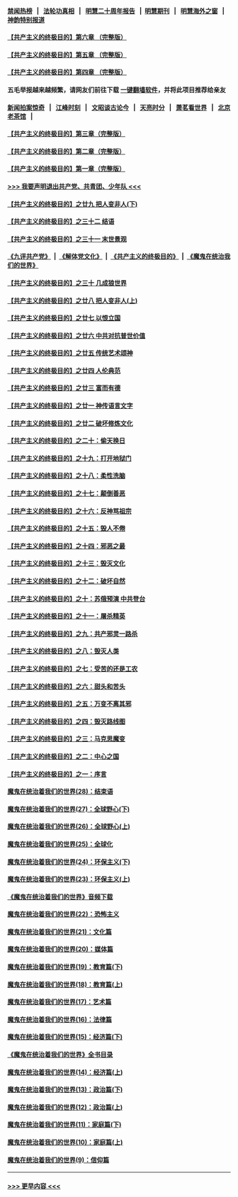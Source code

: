 #### [禁闻热榜](热点新闻.md?=0)  &nbsp;&nbsp;|&nbsp;&nbsp; [法轮功真相](https://github.com/gfw-breaker/truth/blob/master/README.md?=0) &nbsp;&nbsp;|&nbsp;&nbsp; [明慧二十周年报告](https://github.com/gfw-breaker/mh-reports/blob/master/README.md?=0) &nbsp;&nbsp;|&nbsp;&nbsp;[明慧期刊](https://github.com/gfw-breaker/mh-qikan) &nbsp;&nbsp;|&nbsp;&nbsp; [明慧海外之窗](https://github.com/gfw-breaker/mh-news/blob/master/README.md?=0) &nbsp;&nbsp;|&nbsp;&nbsp; [神韵特别报道](https://github.com/gfw-breaker/mh-news/blob/master/shenyun.md?=0)
#### [【共产主义的终极目的】第六章 （完整版）](../pages/nsc422/n11428913.md?t=03190831) 
#### [【共产主义的终极目的】第五章 （完整版）](../pages/nsc422/n11428912.md?t=03190831) 
#### [【共产主义的终极目的】第四章 （完整版）](../pages/nsc422/n11428907.md?t=03190831) 
#### 五毛举报越来越频繁，请网友们前往下载 [一键翻墙软件](https://github.com/gfw-breaker/ssr-accounts)，并将此项目推荐给亲友
#### [新闻拍案惊奇](https://github.com/gfw-breaker/banned-news/blob/master/pages/link4.md) &nbsp;&nbsp;|&nbsp;&nbsp; [江峰时刻](https://github.com/gfw-breaker/banned-news/blob/master/pages/link4.md) &nbsp;&nbsp;|&nbsp;&nbsp; [文昭谈古论今](https://github.com/gfw-breaker/banned-news/blob/master/pages/link4.md) &nbsp;&nbsp;|&nbsp;&nbsp; [天亮时分](https://github.com/gfw-breaker/banned-news/blob/master/pages/link4.md) &nbsp;&nbsp;|&nbsp;&nbsp; [萧茗看世界](https://github.com/gfw-breaker/banned-news/blob/master/pages/link4.md) &nbsp;&nbsp;|&nbsp;&nbsp; [北京老茶馆](https://github.com/gfw-breaker/banned-news/blob/master/pages/link4.md) &nbsp;&nbsp;|&nbsp;&nbsp; 
#### [【共产主义的终极目的】第三章（完整版）](../pages/nsc422/n11428848.md?t=03190831) 
#### [【共产主义的终极目的】第二章（完整版）](../pages/nsc422/n11428831.md?t=03190831) 
#### [【共产主义的终极目的】第一章（完整版）](../pages/nsc422/n11417651.md?t=03190831) 
#### [>>> 我要声明退出共产党、共青团、少年队 <<<](https://github.com/begood0513/goodnews/blob/master/quit/letter.md) 
#### [【共产主义的终极目的】之廿九 把人变非人(下)](../pages/nsc422/n11344140.md?t=03190831) 
#### [【共产主义的终极目的】之三十二 结语](../pages/nsc422/n11360535.md?t=03190831) 
#### [【共产主义的终极目的】之三十一 末世景观](../pages/nsc422/n11351129.md?t=03190831) 
#### [《九评共产党》](https://github.com/begood0513/9ping.md/blob/master/README.md) &nbsp;|&nbsp; [《解体党文化》](../../../../jtdwh.md/blob/master/README.md)  &nbsp;|&nbsp; [《共产主义的终极目的》](../../../../gczydzjmd.md/blob/master/README.md) &nbsp;|&nbsp; [《魔鬼在统治我们的世界》](../../../../mgztzwmdsj.md/blob/master/README.md) 
#### [【共产主义的终极目的】之三十 几成狼世界](../pages/nsc422/n11348280.md?t=03190831) 
#### [【共产主义的终极目的】之廿八 把人变非人(上)](../pages/nsc422/n11340492.md?t=03190831) 
#### [【共产主义的终极目的】之廿七 以恨立国](../pages/nsc422/n11336944.md?t=03190831) 
#### [【共产主义的终极目的】之廿六 中共对抗普世价值](../pages/nsc422/n11324785.md?t=03190831) 
#### [【共产主义的终极目的】之廿五 传统艺术颂神](../pages/nsc422/n11296396.md?t=03190831) 
#### [【共产主义的终极目的】之廿四 人伦典范](../pages/nsc422/n11296397.md?t=03190831) 
#### [【共产主义的终极目的】之廿三 富而有德](../pages/nsc422/n11283598.md?t=03190831) 
#### [【共产主义的终极目的】之廿一 神传语言文字](../pages/nsc422/n11263265.md?t=03190831) 
#### [【共产主义的终极目的】之廿二 破坏修炼文化](../pages/nsc422/n11245728.md?t=03190831) 
#### [【共产主义的终极目的】之二十：偷天换日](../pages/nsc422/n11238846.md?t=03190831) 
#### [【共产主义的终极目的】之十九：打开地狱门](../pages/nsc422/n11206376.md?t=03190831) 
#### [【共产主义的终极目的】之十八：柔性洗脑](../pages/nsc422/n11199994.md?t=03190831) 
#### [【共产主义的终极目的】之十七：颠倒善恶](../pages/nsc422/n11179782.md?t=03190831) 
#### [【共产主义的终极目的】之十六：反神骂祖宗](../pages/nsc422/n11166798.md?t=03190831) 
#### [【共产主义的终极目的】之十五：毁人不倦](../pages/nsc422/n11166792.md?t=03190831) 
#### [【共产主义的终极目的】之十四：邪恶之最](../pages/nsc422/n11150249.md?t=03190831) 
#### [【共产主义的终极目的】之十三：毁灭文化](../pages/nsc422/n11135227.md?t=03190831) 
#### [【共产主义的终极目的】之十二：破坏自然](../pages/nsc422/n11135214.md?t=03190831) 
#### [【共产主义的终极目的】之十：苏俄预演 中共登台](../pages/nsc422/n11118424.md?t=03190831) 
#### [【共产主义的终极目的】之十一：屠杀精英](../pages/nsc422/n11118442.md?t=03190831) 
#### [【共产主义的终极目的】之九：共产邪灵一路杀](../pages/nsc422/n11114139.md?t=03190831) 
#### [【共产主义的终极目的】之八：毁灭人类](../pages/nsc422/n11108503.md?t=03190831) 
#### [【共产主义的终极目的】之七：受苦的还是工农](../pages/nsc422/n11101809.md?t=03190831) 
#### [【共产主义的终极目的】之六：甜头和苦头](../pages/nsc422/n11096971.md?t=03190831) 
#### [【共产主义的终极目的】之五：万变不离其邪](../pages/nsc422/n11091285.md?t=03190831) 
#### [【共产主义的终极目的】之四：毁灭路线图](../pages/nsc422/n11086284.md?t=03190831) 
#### [【共产主义的终极目的】之三：马克思魔变](../pages/nsc422/n11061941.md?t=03190831) 
#### [【共产主义的终极目的】之二：中心之国](../pages/nsc422/n11047728.md?t=03190831) 
#### [【共产主义的终极目的】之一：序言](../pages/nsc422/n11086077.md?t=03190831) 
#### [魔鬼在统治着我们的世界(28)：结束语](../pages/nsc422/n10936246.md?t=03190831) 
#### [魔鬼在统治着我们的世界(27)：全球野心(下)](../pages/nsc422/n10928319.md?t=03190831) 
#### [魔鬼在统治着我们的世界(26)：全球野心(上)](../pages/nsc422/n10900318.md?t=03190831) 
#### [魔鬼在统治着我们的世界(25)：全球化](../pages/nsc422/n10788205.md?t=03190831) 
#### [魔鬼在统治着我们的世界(24)：环保主义(下)](../pages/nsc422/n10695307.md?t=03190831) 
#### [魔鬼在统治着我们的世界(23)：环保主义(上)](../pages/nsc422/n10688613.md?t=03190831) 
#### [《魔鬼在统治着我们的世界》音频下载](../pages/nsc422/n10635553.md?t=03190831) 
#### [魔鬼在统治着我们的世界(22)：恐怖主义](../pages/nsc422/n10614727.md?t=03190831) 
#### [魔鬼在统治着我们的世界(21)：文化篇](../pages/nsc422/n10597706.md?t=03190831) 
#### [魔鬼在统治着我们的世界(20)：媒体篇](../pages/nsc422/n10586579.md?t=03190831) 
#### [魔鬼在统治着我们的世界(19)：教育篇(下)](../pages/nsc422/n10564808.md?t=03190831) 
#### [魔鬼在统治着我们的世界(18)：教育篇(上)](../pages/nsc422/n10526970.md?t=03190831) 
#### [魔鬼在统治着我们的世界(17)：艺术篇](../pages/nsc422/n10499093.md?t=03190831) 
#### [魔鬼在统治着我们的世界(16)：法律篇](../pages/nsc422/n10485969.md?t=03190831) 
#### [魔鬼在统治着我们的世界(15)：经济篇(下)](../pages/nsc422/n10469975.md?t=03190831) 
#### [《魔鬼在统治着我们的世界》全书目录](../pages/nsc422/n10464261.md?t=03190831) 
#### [魔鬼在统治着我们的世界(14)：经济篇(上)](../pages/nsc422/n10457370.md?t=03190831) 
#### [魔鬼在统治着我们的世界(13)：政治篇(下)](../pages/nsc422/n10448270.md?t=03190831) 
#### [魔鬼在统治着我们的世界(12)：政治篇(上)](../pages/nsc422/n10444576.md?t=03190831) 
#### [魔鬼在统治着我们的世界(11)：家庭篇(下)](../pages/nsc422/n10440961.md?t=03190831) 
#### [魔鬼在统治着我们的世界(10)：家庭篇(上)](../pages/nsc422/n10435448.md?t=03190831) 
#### [魔鬼在统治着我们的世界(9)：信仰篇](../pages/nsc422/n10432159.md?t=03190831) 

----
#### [ >>> 更早内容 <<< ](../indexes/nsc422-earlier.md)
